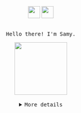 
<div align="center">
  <section>
    <a target="_blank" href="mailto:samilylealofc@gmail.com?subject=&body="><img src="https://www.svgrepo.com/show/341384/gmail-email-mail-message.svg" style="height:32px;"></a>
    <a target="_blank" href="https://www.linkedin.com/in/samilyleal/"><img src="https://www.svgrepo.com/show/341393/linkedin-communication-social-media.svg" style="height:32px;"></a>
  </section>
  <br>
  <samp>
    <p>Hello there! I'm Samy.</p>
</samp>
  <img src="https://web.archive.org/web/20091027022418/http://hk.geocities.com/bbqweb/octopuscg/kinggirl.gif" width="140"/>
  <br>
  <br>
</div>

<details align="center">
  <summary>
    <samp>More details</samp>
  </summary>
  <samp align="left">
    <h4><strong>About me</strong></h4>
  <ul>
    <li>My current area of interest is <strong>Back-End Development</strong></li>
    <li>Ask me anything about <strong>Java</strong></li>
    <li>I am currently focused on learning AWS and cloud computing</li>
    <li>Fun fact: I am a big fan of aquatic animals and sudoku!</li>
  </ul>
    <h4><strong>My skills</strong></h4>
    <p>
  <img src="https://skillicons.dev/icons?i=stackoverflow&theme=light">
  <img src="https://skillicons.dev/icons?i=java&theme=light">
  <img src="https://skillicons.dev/icons?i=spring&theme=light">
  <img src="https://skillicons.dev/icons?i=maven&theme=light">
<img src="https://skillicons.dev/icons?i=hibernate&theme=light">
<img src="https://skillicons.dev/icons?i=postgres&theme=light">
<img src="https://skillicons.dev/icons?i=figma&theme=light">
<img src="https://skillicons.dev/icons?i=html&theme=light">
<img src="https://skillicons.dev/icons?i=css&theme=light">
      <img src="https://skillicons.dev/icons?i=angular&theme=light">
      <img src="https://skillicons.dev/icons?i=typescript&theme=light">
      <img src="https://skillicons.dev/icons?i=linux&theme=light">
      <img src="https://skillicons.dev/icons?i=docker&theme=light">
      <img src="https://skillicons.dev/icons?i=mongo&theme=light">
      <img src="https://skillicons.dev/icons?i=python&theme=light">
      <img src="https://skillicons.dev/icons?i=golang&theme=light">
</p>
    </samp>
  <p align="left">
    <a href="https://github.com/samilyleal/convoychat">
        <img height=200 align="center" src="https://github-readme-stats.vercel.app/api/top-langs?username=samilyleal&theme=github_dark&layout=compact&hide_border=true&stroke=0000&langs_count=8"/>
      </a></p>
</details>
